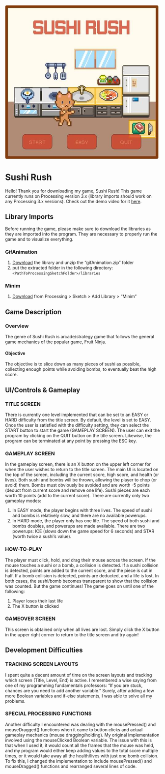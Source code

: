 ![Sushi-Rush](https://github.com/nicoleajoy/Sushi-Rush/blob/master/main/data/images_github_icon.JPG?raw=true)

# Sushi Rush
Hello! Thank you for downloading my game, Sushi Rush! This game currently runs on Processing version 3.x (library imports should work on any Processing 3.x versions). Check out the demo video for it [here](https://youtu.be/g7SrBz3Ejmc).

## Library Imports
Before running the game, please make sure to download the libraries as they are imported into the program. They are necessary to properly run the game and to visualize everything.

### GifAnimation
1. [Download](https://github.com/extrapixel/gif-animation) the library and unzip the “gifAnimation.zip” folder
2. put the extracted folder in the following directory: `<PathToProcessingSketchFolder>/libraries`
### Minim
1. [Download](http://www.cs.cmu.edu/~jar/cn21.pdf) from Processing > Sketch > Add Library > “Minim”

## Game Description
### Overview
The genre of Sushi Rush is arcade/strategy game that follows the general game mechanics of the popular game, Fruit Ninja.
#### Objective
The objective is to slice down as many pieces of sushi as possible, collecting enough points while avoiding bombs, to eventually beat the high score.

## UI/Controls & Gameplay
### TITLE SCREEN
There is currently one level implemented that can be set to an EASY or HARD difficulty from the title screen. By default, the level is set to EASY. Once the user is satisfied with the difficulty setting, they can select the START button to start the game (GAMEPLAY SCREEN). The user can exit the program by clicking on the QUIT button on the title screen. Likewise, the program can be terminated at any point by pressing the ESC key.
### GAMEPLAY SCREEN 
In the gameplay screen, there is an X button on the upper left corner for when the user wishes to return to the title screen. The main UI is located on the top of the screen, including the current score, high score, and health (or lives). Both sushi and bombs will be thrown, allowing the player to chop (or avoid) them. Bombs must obviously be avoided and are worth -5 points (deduct from current score and remove one life). Sushi pieces are each worth 10 points (add to the current score). There are currently only two gameplay modes:
1. In EASY mode, the player begins with three lives. The speed of sushi and bombs is relatively slow, and there are no available powerups.
2. In HARD mode, the player only has one life. The speed of both sushi and bombs doubles, and powerups are made available. There are two powerups: ICE (slows down the game speed for 6 seconds) and STAR (worth twice a sushi’s value). 
### HOW-TO-PLAY 
The player must click, hold, and drag their mouse across the screen. If the mouse touches a sushi or a bomb, a collision is detected. If a sushi collision is detected, points are added to the current score, and the piece is cut in half. If a bomb collision is detected, points are deducted, and a life is lost. In both cases, the sushi/bomb becomes transparent to show that the collision was counted. But the game continues! The game goes on until one of the following:
1. Player loses their last life
2. The X button is clicked
### GAMEOVER SCREEN 
This screen is obtained only when all lives are lost. Simply click the X button in the upper right corner to return to the title screen and try again!

## Development Difficulties
### TRACKING SCREEN LAYOUTS
I spent quite a decent amount of time on the screen layouts and tracking which screen (Title, Level, End) is active. I remembered a wise saying from one of my programming fundamentals professors: “If you are stuck, chances are you need to add another variable.” Surely, after adding a few more Boolean variables and if-else statements, I was able to solve all my problems. 
### SPECIAL PROCESSING FUNCTIONS
Another difficulty I encountered was dealing with the mousePressed() and mouseDragged() functions when it came to button clicks and actual gameplay mechanics (mouse dragging/holding). My original implementation involved using the mouseClicked Boolean variable. The issue with this is that when I used it, it would count all the frames that the mouse was held, and my program would either keep adding values to the total score multiple times, or it would take away all the health/lives with just one bomb collision. To fix this, I changed the implementation to include mousePressed() and mouseDragged() functions and rearranged several lines of code.

